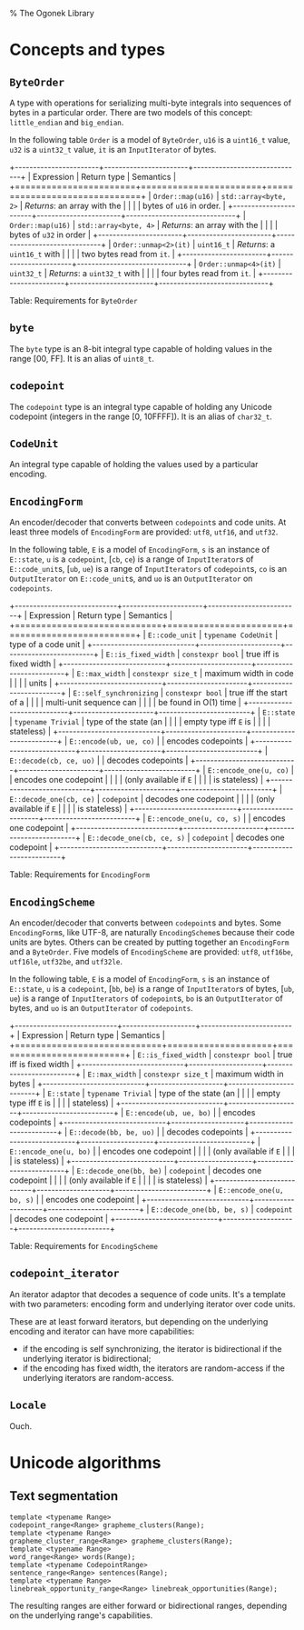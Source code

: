 % The Ogonek Library

# Concepts and types 

## `ByteOrder`

A type with operations for serializing multi-byte integrals into sequences of
bytes in a particular order. There are two models of this concept:
`little_endian` and `big_endian`.

In the following table `Order` is a model of `ByteOrder`, `u16` is a `uint16_t`
value, `u32` is a `uint32_t` value, `it` is an `InputIterator` of bytes.

+-----------------------+-----------------------+------------------------------+
| Expression            | Return type           | Semantics                    |
+=======================+=======================+==============================+
| `Order::map(u16)`     | `std::array<byte, 2>` | *Returns*: an array with the |
|                       |                       | bytes of `u16` in order.     |
+-----------------------+-----------------------+------------------------------+
| `Order::map(u16)`     | `std::array<byte, 4>` | *Returns*: an array with the |
|                       |                       | bytes of `u32` in order      |
+-----------------------+-----------------------+------------------------------+
| `Order::unmap<2>(it)` | `uint16_t`            | *Returns*: a `uint16_t` with |
|                       |                       | two bytes read from `it`.    |
+-----------------------+-----------------------+------------------------------+
| `Order::unmap<4>(it)` | `uint32_t`            | *Returns*: a `uint32_t` with |
|                       |                       | four bytes read from `it`.   |
+-----------------------+-----------------------+------------------------------+

Table: Requirements for `ByteOrder`

## `byte`

The `byte` type is an 8-bit integral type capable of holding values in the range
[00, FF]. It is an alias of `uint8_t`.

## `codepoint`

The `codepoint` type is an integral type capable of holding any Unicode
codepoint (integers in the range [0, 10FFFF]). It is an alias of `char32_t`.

## `CodeUnit`

An integral type capable of holding the values used by a particular encoding.

## `EncodingForm`

An encoder/decoder that converts between `codepoint`s and code units. At least
three models of `EncodingForm` are provided: `utf8`, `utf16`, and `utf32`.

In the following table, `E` is a model of `EncodingForm`, `s` is an instance of
`E::state`, `u` is a `codepoint`, [`cb`, `ce`) is a range of `InputIterator`s of
`E::code_unit`s, [`ub`, `ue`) is a range of `InputIterators` of `codepoint`s,
`co` is an `OutputIterator` on `E::code_unit`s, and `uo` is an `OutputIterator`
on `codepoints`.

+----------------------------+----------------------+-------------------------+
| Expression                 | Return type          | Semantics               |
+============================+======================+=========================+
| `E::code_unit`             | `typename CodeUnit`  | type of a code unit     |
+----------------------------+----------------------+-------------------------+
| `E::is_fixed_width`        | `constexpr bool`     | true iff is fixed width |
+----------------------------+----------------------+-------------------------+
| `E::max_width`             | `constexpr size_t`   | maximum width in code   |
|                            |                      | units                   |
+----------------------------+----------------------+-------------------------+
| `E::self_synchronizing`    | `constexpr bool`     | true iff the start of a |
|                            |                      | multi-unit sequence can |
|                            |                      | be found in O(1) time   |
+----------------------------+----------------------+-------------------------+
| `E::state`                 | `typename Trivial`   | type of the state (an   |
|                            |                      | empty type iff `E` is   |
|                            |                      | stateless)              |
+----------------------------+----------------------+-------------------------+
| `E::encode(ub, ue, co)`    |                      | encodes codepoints      |
+----------------------------+----------------------+-------------------------+
| `E::decode(cb, ce, uo)`    |                      | decodes codepoints      |
+----------------------------+----------------------+-------------------------+
| `E::encode_one(u, co)`     |                      | encodes one codepoint   |
|                            |                      | (only available if `E`  |
|                            |                      | is stateless)           |
+----------------------------+----------------------+-------------------------+
| `E::decode_one(cb, ce)`    | `codepoint`          | decodes one codepoint   |
|                            |                      | (only available if `E`  |
|                            |                      | is stateless)           |
+----------------------------+----------------------+-------------------------+
| `E::encode_one(u, co, s)`  |                      | encodes one codepoint   |
+----------------------------+----------------------+-------------------------+
| `E::decode_one(cb, ce, s)` | `codepoint`          | decodes one codepoint   |
+----------------------------+----------------------+-------------------------+

Table: Requirements for `EncodingForm`

## `EncodingScheme`

An encoder/decoder that converts between `codepoint`s and bytes. Some
`EncodingForm`s, like UTF-8, are naturally `EncodingScheme`s because their code
units are bytes. Others can be created by putting together an `EncodingForm` and
a `ByteOrder`. Five models of `EncodingScheme` are provided: `utf8`, `utf16be`,
`utf16le`, `utf32be`, and `utf32le`.

In the following table, `E` is a model of `EncodingForm`, `s` is an instance of
`E::state`, `u` is a `codepoint`, [`bb`, `be`) is a range of `InputIterator`s of
bytes, [`ub`, `ue`) is a range of `InputIterators` of `codepoint`s, `bo` is an
`OutputIterator` of bytes, and `uo` is an `OutputIterator` of `codepoints`.

+----------------------------+--------------------+-------------------------+
| Expression                 | Return type        | Semantics               |
+============================+====================+=========================+
| `E::is_fixed_width`        | `constexpr bool`   | true iff is fixed width |
+----------------------------+--------------------+-------------------------+
| `E::max_width`             | `constexpr size_t` | maximum width in bytes  |
+----------------------------+--------------------+-------------------------+
| `E::state`                 | `typename Trivial` | type of the state (an   |
|                            |                    | empty type iff `E` is   |
|                            |                    | stateless)              |
+----------------------------+--------------------+-------------------------+
| `E::encode(ub, ue, bo)`    |                    | encodes codepoints      |
+----------------------------+--------------------+-------------------------+
| `E::decode(bb, be, uo)`    |                    | decodes codepoints      |
+----------------------------+--------------------+-------------------------+
| `E::encode_one(u, bo)`     |                    | encodes one codepoint   |
|                            |                    | (only available if `E`  |
|                            |                    | is stateless)           |
+----------------------------+--------------------+-------------------------+
| `E::decode_one(bb, be)`    | `codepoint`        | decodes one codepoint   |
|                            |                    | (only available if `E`  |
|                            |                    | is stateless)           |
+----------------------------+--------------------+-------------------------+
| `E::encode_one(u, bo, s)`  |                    | encodes one codepoint   |
+----------------------------+--------------------+-------------------------+
| `E::decode_one(bb, be, s)` | `codepoint`        | decodes one codepoint   |
+----------------------------+--------------------+-------------------------+

Table: Requirements for `EncodingScheme`

## `codepoint_iterator`

An iterator adaptor that decodes a sequence of code units. It's a template with
two parameters: encoding form and underlying iterator over code units.

These are at least forward iterators, but depending on the underlying encoding
and iterator can have more capabilities:

- if the encoding is self synchronizing, the iterator is bidirectional if
  the underlying iterator is bidirectional;
- if the encoding has fixed width, the iterators are random-access if the
  underlying iterators are random-access.

## `Locale`

Ouch.

# Unicode algorithms

## Text segmentation

    template <typename Range>
    codepoint_range<Range> grapheme_clusters(Range);
    template <typename Range>
    grapheme_cluster_range<Range> grapheme_clusters(Range);
    template <typename Range>
    word_range<Range> words(Range);
    template <typename CodepointRange>
    sentence_range<Range> sentences(Range);
    template <typename Range>
    linebreak_opportunity_range<Range> linebreak_opportunities(Range);

The resulting ranges are either forward or bidirectional ranges, depending on
the underlying range's capabilities.

